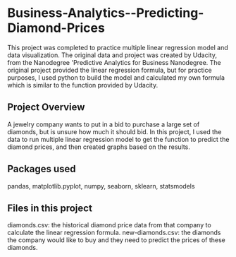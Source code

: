# Business-Analytics--Predicting-Diamond-Prices
This project was completed to practice multiple linear regression model and data visualization. The original data and project was created by Udacity, from the Nanodegree 'Predictive Analytics for Business Nanodegree. The original project provided the linear regression formula, but for practice purposes, I used python to build the model and calculated my own formula which is similar to the function provided by Udacity.

## Project Overview

A jewelry company wants to put in a bid to purchase a large set of diamonds, but is unsure how much it should bid. In this project, I used the data to run multiple linear regression model to get the function to predict the diamond prices, and then created graphs based on the results.

## Packages used
pandas, matplotlib.pyplot, numpy, seaborn, sklearn, statsmodels

## Files in this project
diamonds.csv: the historical diamond price data from that company to calculate the linear regression formula.
new-diamonds.csv: the diamonds the company would like to buy and they need to predict the prices of these diamonds.
